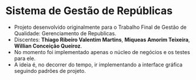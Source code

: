 # Sistema de Gestão de Repúblicas
- Projeto desenvolvido originalmente para o Trabalho Final de Gestão de Qualidade: Gerenciamento de Republicas.
- Discentes: **Thiago Ribeiro Valentim Martins**, **Miqueas Amorim Teixeira**, **Willian Conceição Queiroz**.
- No momento foi implementado apenas o núcleo de negócios e os testes para ele. 
- A ideia é, no decorrer do tempo, ir implementando a interface gráfica seguindo padrões de projeto.
